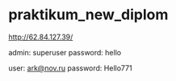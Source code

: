 # praktikum_new_diplom

http://62.84.127.39/


admin:
superuser
password: hello

user:
ark@nov.ru
password: Hello771